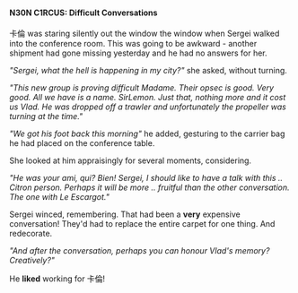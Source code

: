 #### N30N C1RCUS: Difficult Conversations

卡倫 was staring silently out the window the window when Sergei walked into the conference room. This was going to be awkward - another shipment had gone missing yesterday and he had no answers for her.

_"Sergei, what the hell is happening in my city?"_ she asked, without turning.

_"This new group is proving difficult Madame. Their opsec is good. Very good. All we have is a name. SirLemon. Just that, nothing more and it cost us Vlad. He was dropped off a trawler and unfortunately the propeller was turning at the time."_  

_"We got his foot back this morning"_ he added, gesturing to the carrier bag he had placed on the conference table.

She looked at him appraisingly for several moments, considering.

_"He was your ami, qui? Bien! Sergei, I should like to have a talk with this .. Citron person. Perhaps it will be more .. fruitful than the other conversation. The one with Le Escargot."_

Sergei winced, remembering. That had been a **very** expensive conversation! They'd had to replace the entire carpet for one thing. And redecorate.

_"And after the conversation, perhaps you can honour Vlad's memory? Creatively?"_

He **liked** working for 卡倫!